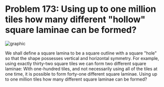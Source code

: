# Problem 173: Using up to one million tiles how many different "hollow" square laminae can be formed?

![graphic](img173.gif)

We shall define a square lamina to be a square outline with a square
"hole" so that the shape possesses vertical and horizontal symmetry. For
example, using exactly thirty-two square tiles we can form two different
square laminae: With one-hundred tiles, and not necessarily using all of
the tiles at one time, it is possible to form forty-one different square
laminae. Using up to one million tiles how many different square laminae
can be formed?
